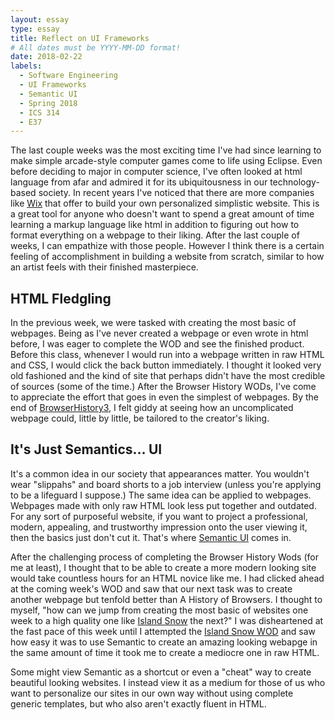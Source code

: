 ```yaml
---
layout: essay
type: essay
title: Reflect on UI Frameworks
# All dates must be YYYY-MM-DD format!
date: 2018-02-22
labels:
  - Software Engineering
  - UI Frameworks
  - Semantic UI
  - Spring 2018
  - ICS 314
  - E37
---
```


The last couple weeks was the most exciting time I've had since learning to make simple arcade-style computer games come to life using Eclipse. Even before deciding to major in computer science, I've often looked at html language from afar and admired it for its ubiquitousness in our technology-based society. In recent years I've noticed that there are more companies like <a href="https://www.wix.com/">Wix</a> that offer to build your own personalized simplistic website. This is a great tool for anyone who doesn't want to spend a great amount of time learning a markup language like html in addition to figuring out how to format everything on a webpage to their liking. After the last couple of weeks, I can empathize with those people. However I think there is a certain feeling of accomplishment in building a website from scratch, similar to how an artist feels with their finished masterpiece.

## HTML Fledgling

In the previous week, we were tasked with creating the most basic of webpages. Being as I've never created a webpage or even wrote in html before, I was eager to complete the WOD and see the finished product. Before this class, whenever I would run into a webpage written in raw HTML and CSS, I would click the back button immediately. I thought it looked very old fashioned and the kind of site that perhaps didn't have the most credible of sources (some of the time.) After the Browser History WODs, I've come to appreciate the effort that goes in even the simplest of webpages. By the end of <a href="http://courses.ics.hawaii.edu/ics314s18/morea/ui-basics/experience-browserhistory3.html">BrowserHistory3</a>, I felt giddy at seeing how an uncomplicated webpage could, little by little, be tailored to the creator's liking. 

## It's Just Semantics… UI
It's a common idea in our society that appearances matter. You wouldn't wear "slippahs" and board shorts to a job interview (unless you're applying to be a lifeguard I suppose.) The same idea can be applied to webpages. Webpages made with only raw HTML look less put together and outdated. For any sort of purposeful website, if you want to project a professional, modern, appealing, and trustworthy impression onto the user viewing it, then the basics just don't cut it. That's where <a href="https://semantic-ui.com/">Semantic UI</a> comes in.

After the challenging process of completing the Browser History Wods (for me at least), I thought that to be able to create a more modern looking site would take countless hours for an HTML novice like me. I had clicked ahead at the coming week's WOD and saw that our next task was to create another webpage but tenfold better than A History of Browsers. I thought to myself, "how can we jump from creating the most basic of websites one week to a high quality one like <a href="https://islandsnow.com/">Island Snow</a> the next?" I was disheartened at the fast pace of this week until I attempted the <a href="http://courses.ics.hawaii.edu/ics314s18/morea/ui-frameworks/experience-islandsnow-semantic.html">Island Snow WOD</a> and saw how easy it was to use Semantic to create an amazing looking webapge in the same amount of time it took me to create a mediocre one in raw HTML.

Some might view Semantic as a shortcut or even a "cheat" way to create beautiful looking websites. I instead view it as a medium for those of us who want to personalize our sites in our own way without using complete generic templates, but who also  aren't exactly fluent in HTML.
